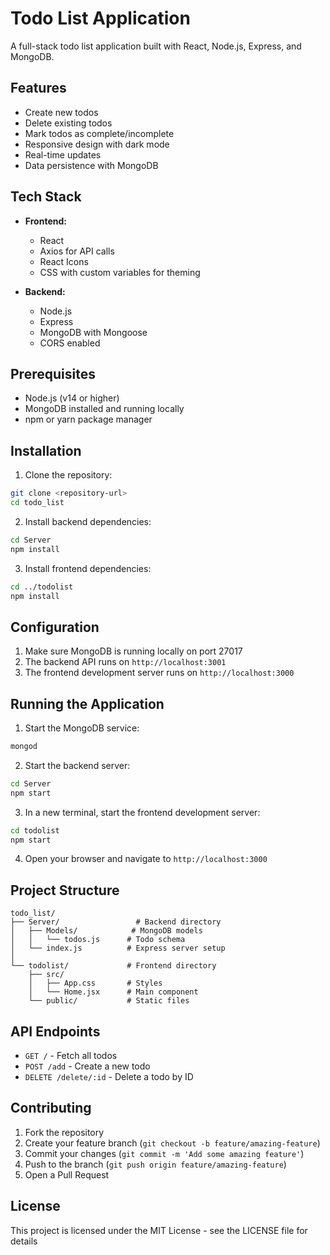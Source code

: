 # Todo List Application

A full-stack todo list application built with React, Node.js, Express, and MongoDB.

## Features

- Create new todos
- Delete existing todos
- Mark todos as complete/incomplete
- Responsive design with dark mode
- Real-time updates
- Data persistence with MongoDB

## Tech Stack

- **Frontend:**
  - React
  - Axios for API calls
  - React Icons
  - CSS with custom variables for theming

- **Backend:**
  - Node.js
  - Express
  - MongoDB with Mongoose
  - CORS enabled

## Prerequisites

- Node.js (v14 or higher)
- MongoDB installed and running locally
- npm or yarn package manager

## Installation

1. Clone the repository:
```bash
git clone <repository-url>
cd todo_list
```

2. Install backend dependencies:
```bash
cd Server
npm install
```

3. Install frontend dependencies:
```bash
cd ../todolist
npm install
```

## Configuration

1. Make sure MongoDB is running locally on port 27017
2. The backend API runs on `http://localhost:3001`
3. The frontend development server runs on `http://localhost:3000`

## Running the Application

1. Start the MongoDB service:
```bash
mongod
```

2. Start the backend server:
```bash
cd Server
npm start
```

3. In a new terminal, start the frontend development server:
```bash
cd todolist
npm start
```

4. Open your browser and navigate to `http://localhost:3000`

## Project Structure

```
todo_list/
├── Server/                 # Backend directory
│   ├── Models/            # MongoDB models
│   │   └── todos.js      # Todo schema
│   └── index.js          # Express server setup
│
└── todolist/             # Frontend directory
    ├── src/
    │   ├── App.css       # Styles
    │   └── Home.jsx      # Main component
    └── public/           # Static files
```

## API Endpoints

- `GET /` - Fetch all todos
- `POST /add` - Create a new todo
- `DELETE /delete/:id` - Delete a todo by ID

## Contributing

1. Fork the repository
2. Create your feature branch (`git checkout -b feature/amazing-feature`)
3. Commit your changes (`git commit -m 'Add some amazing feature'`)
4. Push to the branch (`git push origin feature/amazing-feature`)
5. Open a Pull Request

## License

This project is licensed under the MIT License - see the LICENSE file for details